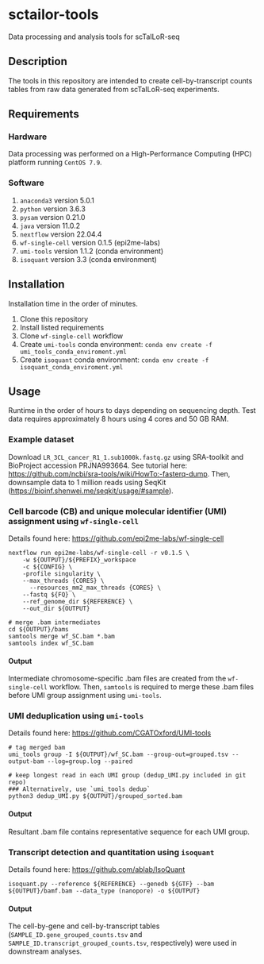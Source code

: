 # sctailor-tools
Data processing and analysis tools for scTaILoR-seq

## Description
The tools in this repository are intended to create cell-by-transcript counts tables from raw data generated from scTaILoR-seq experiments.

## Requirements
### Hardware
Data processing was performed on a High-Performance Computing (HPC) platform running `CentOS 7.9`.

### Software
1) `anaconda3` version 5.0.1
2) `python` version 3.6.3
3) `pysam` version 0.21.0
4) `java` version 11.0.2
5) `nextflow` version 22.04.4
8) `wf-single-cell` version 0.1.5 (epi2me-labs)
9) `umi-tools` version 1.1.2 (conda environment)
10) `isoquant` version 3.3 (conda environment)

## Installation
Installation time in the order of minutes.

1) Clone this repository
2) Install listed requirements
3) Clone `wf-single-cell` workflow
4) Create `umi-tools` conda environment: `conda env create -f umi_tools_conda_enviroment.yml`
5) Create `isoquant` conda environment: `conda env create -f isoquant_conda_enviroment.yml`

## Usage
Runtime in the order of hours to days depending on sequencing depth. Test data requires approximately 8 hours using 4 cores and 50 GB RAM. 

### Example dataset
Download `LR_3CL_cancer_R1_1.sub1000k.fastq.gz` using SRA-toolkit and BioProject accession PRJNA993664. See tutorial here: https://github.com/ncbi/sra-tools/wiki/HowTo:-fasterq-dump. Then, downsample data to 1 million reads using SeqKit (https://bioinf.shenwei.me/seqkit/usage/#sample).

### Cell barcode (CB) and unique molecular identifier (UMI) assignment using `wf-single-cell`
Details found here: https://github.com/epi2me-labs/wf-single-cell
```
nextflow run epi2me-labs/wf-single-cell -r v0.1.5 \
    -w ${OUTPUT}/${PREFIX}_workspace
    -c ${CONFIG} \
    -profile singularity \
    --max_threads {CORES} \
	  --resources_mm2_max_threads {CORES} \
    --fastq ${FQ} \
    --ref_genome_dir ${REFERENCE} \
    --out_dir ${OUTPUT}

# merge .bam intermediates
cd ${OUTPUT}/bams
samtools merge wf_SC.bam *.bam
samtools index wf_SC.bam
```
#### Output
Intermediate chromosome-specific .bam files are created from the `wf-single-cell` workflow. Then, `samtools` is required to merge these .bam files before UMI group assignment using `umi-tools`.

### UMI deduplication using `umi-tools`
Details found here: https://github.com/CGATOxford/UMI-tools
```
# tag merged bam
umi_tools group -I ${OUTPUT}/wf_SC.bam --group-out=grouped.tsv --output-bam --log=group.log --paired

# keep longest read in each UMI group (dedup_UMI.py included in git repo)
### Alternatively, use `umi_tools dedup`
python3 dedup_UMI.py ${OUTPUT}/grouped_sorted.bam
```
#### Output
Resultant .bam file contains representative sequence for each UMI group.

### Transcript detection and quantitation using `isoquant`
Details found here: https://github.com/ablab/IsoQuant
```
isoquant.py --reference ${REFERENCE} --genedb ${GTF} --bam ${OUTPUT}/bamf.bam --data_type (nanopore) -o ${OUTPUT}
```
#### Output
The cell-by-gene and cell-by-transcript tables (`SAMPLE_ID.gene_grouped_counts.tsv` and `SAMPLE_ID.transcript_grouped_counts.tsv`, respectively) were used in downstream analyses. 
